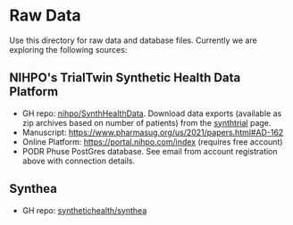# Raw Data

Use this directory for raw data and database files. Currently we are exploring the following sources:

## NIHPO's TrialTwin Synthetic Health Data Platform

* GH repo: [nihpo/SynthHealthData](https://github.com/nihpo/SynthHealthData). Download data exports (available as zip archives based on number of patients) from the [synthtrial](https://github.com/nihpo/SynthHealthData/tree/main/synthtrial) page.
* Manuscript: <https://www.pharmasug.org/us/2021/papers.html#AD-162>
* Online Platform: <https://portal.nihpo.com/index> (requires free account)
* PODR Phuse PostGres database. See email from account registration above with connection details.

## Synthea

* GH repo: [synthetichealth/synthea](https://github.com/synthetichealth/synthea)
